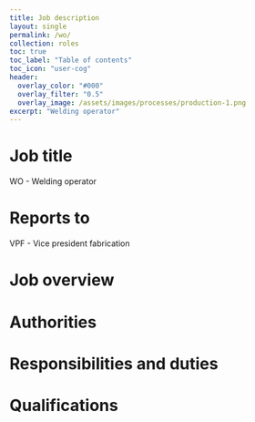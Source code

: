 ```yaml
---
title: Job description
layout: single
permalink: /wo/
collection: roles
toc: true
toc_label: "Table of contents"
toc_icon: "user-cog"
header:
  overlay_color: "#000"
  overlay_filter: "0.5"
  overlay_image: /assets/images/processes/production-1.png
excerpt: "Welding operator"
---
```

# Job title
WO - Welding operator

# Reports to
VPF - Vice president fabrication

# Job overview

# Authorities

# Responsibilities and duties

# Qualifications
